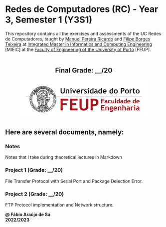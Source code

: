 # Redes de Computadores (RC) - Year 3, Semester 1 (Y3S1)

This repository contains all the exercises and assessments of the UC Redes de Computadores, taught by [Manuel Pereira Ricardo](https://sigarra.up.pt/feup/pt/func_geral.formview?p_codigo=236891) and [Filipe Borges Teixeira](https://sigarra.up.pt/feup/pt/func_geral.formview?p_codigo=553729) at [Integrated Master in Informatics and Computing Engineering](https://sigarra.up.pt/feup/pt/cur_geral.cur_view?pv_curso_id=742) [MIEIC] at the [Faculty of Engineering of the University of Porto](https://sigarra.up.pt/feup/pt/web_page.Inicial) [FEUP]. <br> <br>

<h2 align = "center" >Final Grade: __/20</h2>
<p align = "center" >
  <img 
       title = "FEUP logo"
       src = "Images//FEUP_Logo.png" 
       alt = "FEUP Logo"  
       />
</p>

## Here are several documents, namely:

### Notes
Notes that I take during theoretical lectures in Markdown <br>

### Project 1 (Grade: __/20)

File Transfer Protocol with Serial Port and Package Delection Error.

### Project 2 (Grade: __/20)

FTP Protocol implementation and Network structure.

**@ Fábio Araújo de Sá** <br>
**2022/2023**